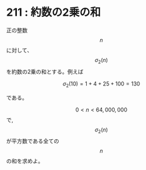 # 211 : 約数の2乗の和

正の整数 $$n$$ に対して、$$\sigma_{2}(n)$$を約数の2乗の和とする。例えば

$$\sigma_2(10) = 1 + 4 + 25 + 100 = 130$$

である。

$$0 \lt n \lt 64,000,000$$ で, $$\sigma_{2}(n)$$ が平方数である全ての$$n$$の和を求めよ。

